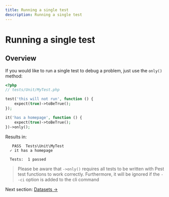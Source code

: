 ```yaml
---
title: Running a single test
description: Running a single test
---
```


# Running a single test

## Overview

If you would like to run a single test to debug a problem, just use the `only()` method:

```php
<?php
// tests/Unit/MyTest.php

test('this will not run', function () {
    expect(true)->toBeTrue();
});

it('has a homepage', function () {
    expect(true)->toBeTrue();
})->only();
```

Results in:

```shell
   PASS  Tests\Unit\MyTest
  ✓ it has a homepage

  Tests:  1 passed
``` 

> Please be aware that `->only()` requires all tests to be written with Pest test functions to work correctly. Furthermore, it will be ignored if the `--ci` option is added to the cli command

Next section: [Datasets →](/docs/datasets)
